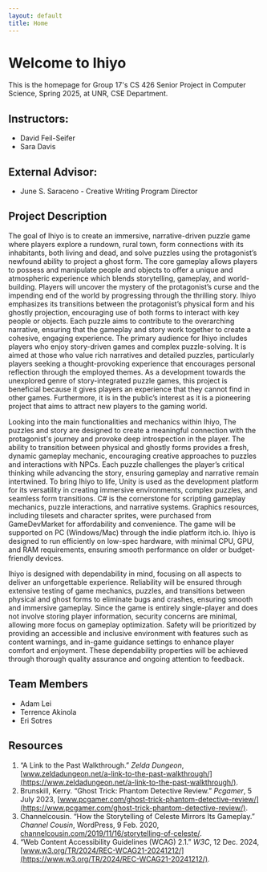 ```yaml
---
layout: default
title: Home
---
```


# Welcome to Ihiyo

This is the homepage for Group 17's CS 426 Senior Project in Computer Science, Spring 2025, at UNR, CSE Department.

## Instructors: 
- David Feil-Seifer
- Sara Davis

## External Advisor:
- June S. Saraceno - Creative Writing Program Director

## Project Description
The goal of Ihiyo is to create an immersive, narrative-driven puzzle game where players explore a rundown, rural town, form connections with its inhabitants, both living and dead, and solve puzzles using the protagonist’s newfound ability to project a ghost form. The core gameplay allows players to possess and manipulate people and objects to offer a unique and atmospheric experience which blends storytelling, gameplay, and world-building. Players will uncover the mystery of the protagonist’s curse and the impending end of the world by progressing through the thrilling story. Ihiyo emphasizes its transitions between the protagonist’s physical form and his ghostly projection, encouraging use of both forms to interact with key people or objects. Each puzzle aims to contribute to the overarching narrative, ensuring that the gameplay and story work together to create a cohesive, engaging experience.
The primary audience for Ihiyo includes players who enjoy story-driven games and complex puzzle-solving. It is aimed at those who value rich narratives and detailed puzzles, particularly players seeking a thought-provoking experience that encourages personal reflection through the employed themes. As a development towards the unexplored genre of story-integrated puzzle games, this project is beneficial because it gives players an experience that they cannot find in other games. Furthermore, it is in the public’s interest as it is a pioneering project that aims to attract new players to the gaming world.

Looking into the main functionalities and mechanics within Ihiyo, The puzzles and story are designed to create a meaningful connection with the protagonist's journey and provoke deep introspection in the player. The ability to transition between physical and ghostly forms provides a fresh, dynamic gameplay mechanic, encouraging creative approaches to puzzles and interactions with NPCs. Each puzzle challenges the player’s critical thinking while advancing the story, ensuring gameplay and narrative remain intertwined. 
To bring Ihiyo to life, Unity is used as the development platform for its versatility in creating immersive environments, complex puzzles, and seamless form transitions. C# is the cornerstone for scripting gameplay mechanics, puzzle interactions, and narrative systems. Graphics resources, including tilesets and character sprites, were purchased from GameDevMarket for affordability and convenience. The game will be supported on PC (Windows/Mac) through the indie platform itch.io. Ihiyo is designed to run efficiently on low-spec hardware, with minimal CPU, GPU, and RAM requirements, ensuring smooth performance on older or budget-friendly devices.

Ihiyo is designed with dependability in mind, focusing on all aspects to deliver an unforgettable experience. Reliability will be ensured through extensive testing of game mechanics, puzzles, and transitions between physical and ghost forms to eliminate bugs and crashes, ensuring smooth and immersive gameplay. Since the game is entirely single-player and does not involve storing player information, security concerns are minimal, allowing more focus on gameplay optimization. Safety will be prioritized by providing an accessible and inclusive environment with features such as content warnings, and in-game guidance settings to enhance player comfort and enjoyment. These dependability properties will be achieved through thorough quality assurance and ongoing attention to feedback.

## Team Members
- Adam Lei
- Terrence Akinola
- Eri Sotres

## Resources
1. “A Link to the Past Walkthrough.” *Zelda Dungeon*, [www.zeldadungeon.net/a-link-to-the-past-walkthrough/](https://www.zeldadungeon.net/a-link-to-the-past-walkthrough/).
2. Brunskill, Kerry. “Ghost Trick: Phantom Detective Review.” *Pcgamer*, 5 July 2023, [www.pcgamer.com/ghost-trick-phantom-detective-review/](https://www.pcgamer.com/ghost-trick-phantom-detective-review/).
3. Channelcousin. “How the Storytelling of Celeste Mirrors Its Gameplay.” *Channel Cousin*, WordPress, 9 Feb. 2020, [channelcousin.com/2019/11/16/storytelling-of-celeste/](https://channelcousin.com/2019/11/16/storytelling-of-celeste/).
4. “Web Content Accessibility Guidelines (WCAG) 2.1.” *W3C*, 12 Dec. 2024, [www.w3.org/TR/2024/REC-WCAG21-20241212/](https://www.w3.org/TR/2024/REC-WCAG21-20241212/).
